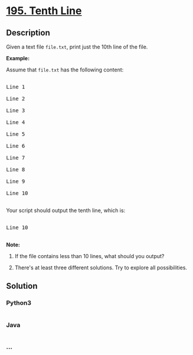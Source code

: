 # [195. Tenth Line](https://leetcode.com/problems/tenth-line)

## Description
<p>Given a text file&nbsp;<code>file.txt</code>, print&nbsp;just the 10th line of the&nbsp;file.</p>

<p><strong>Example:</strong></p>

<p>Assume that <code>file.txt</code> has the following content:</p>

<pre>
Line 1
Line 2
Line 3
Line 4
Line 5
Line 6
Line 7
Line 8
Line 9
Line 10
</pre>

<p>Your script should output the tenth line, which is:</p>

<pre>
Line 10
</pre>

<div class="spoilers"><b>Note:</b><br />
1. If the file contains less than 10 lines, what should you output?<br />
2. There&#39;s at least three different solutions. Try to explore all possibilities.</div>



## Solution
<!-- Type common method here -->


### Python3
<!-- Type special method here -->

```python

```

### Java
<!-- Type special method here -->

```java

```

### ...
```

```

